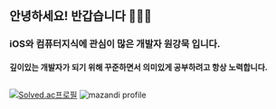 ## 안녕하세요! 반갑습니다 🙋🏻‍♂️
### iOS와 컴퓨터지식에 관심이 많은 개발자 원강묵 입니다.
#### 깊이있는 개발자가 되기 위해 꾸준하면서 의미있게 공부하려고 항상 노력합니다.
##
[![Solved.ac프로필](http://mazassumnida.wtf/api/v2/generate_badge?boj=rkdanr1714)](https://solved.ac/rkdanr1714)
![mazandi profile](http://mazandi.herokuapp.com/api?handle=rkdanr1714&theme=warm)
